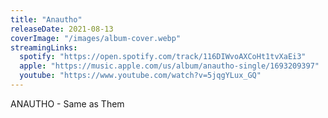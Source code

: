 ```yaml
---
title: "Anautho"
releaseDate: 2021-08-13
coverImage: "/images/album-cover.webp"
streamingLinks:
  spotify: "https://open.spotify.com/track/116DIWvoAXCoHt1tvXaEi3"
  apple: "https://music.apple.com/us/album/anautho-single/1693209397"
  youtube: "https://www.youtube.com/watch?v=5jqgYLux_GQ"
---
```


ANAUTHO - Same as Them
